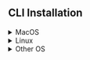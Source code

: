 ## CLI Installation
<details>
<summary>MacOS</summary>

You can install in MacOS via brew: `brew install asyncapi`.
</details>

<details>
<summary>Linux</summary>

You can install in Linux via `dpkg`, a debian package manager:

1. 'curl -OL https://github.com/asyncapi/cli/releases/latest/download/asyncapi.deb` 
2. `sudo dpkg -i asyncapi.deb`
</details>

<details>
<summary>Other OS</summary>

For further installation instructions for different operating systems, read the [`AsyncAPI CLI` readME file](https://github.com/asyncapi/cli#installation).
</details>